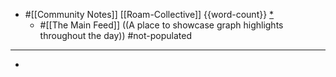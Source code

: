 - #[[Community Notes]] [[Roam-Collective]] {{word-count}} [*]([[rc]])
    - #[[The Main Feed]] ((A place to showcase graph highlights throughout the day)) #not-populated 
- ---
- 
